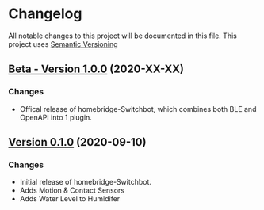 # Changelog

All notable changes to this project will be documented in this file. This project uses [Semantic Versioning](https://semver.org/)

## [Beta - Version 1.0.0](https://github.com/OpenWonderLabs/homebridge-switchbot/releases/tag/v1.0.0) (2020-XX-XX)

### Changes

- Offical release of homebridge-Switchbot, which combines both BLE and OpenAPI into 1 plugin.


## [Version 0.1.0](https://github.com/OpenWonderLabs/homebridge-switchbot/releases/tag/v1.0.0) (2020-09-10)

### Changes

- Initial release of homebridge-Switchbot.
- Adds Motion & Contact Sensors
- Adds Water Level to Humidifer